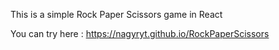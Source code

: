 This is a simple Rock Paper Scissors game in React

You can try here : https://nagyryt.github.io/RockPaperScissors